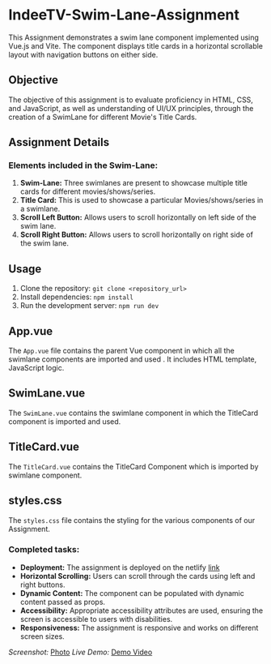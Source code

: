 # IndeeTV-Swim-Lane-Assignment

This Assignment demonstrates a swim lane component implemented using Vue.js and Vite. The component displays title cards in a horizontal scrollable layout with navigation buttons on either side.

## Objective

The objective of this assignment is to evaluate proficiency in HTML, CSS, and JavaScript, as well as understanding of UI/UX principles, through the creation of a SwimLane for different Movie's Title Cards.

## Assignment Details

### Elements included in the Swim-Lane:

1. **Swim-Lane:** Three swimlanes are present to showcase multiple title cards for different movies/shows/series.
2. **Title Card:** This is used to showcase a particular Movies/shows/series in a swimlane.
3. **Scroll Left Button:** Allows users to scroll horizontally on left side of the swim lane.
4. **Scroll Right Button:**  Allows users to scroll horizontally on right side of the swim lane.

 ## Usage

1. Clone the repository: `git clone <repository_url>`
2. Install dependencies: `npm install`
3. Run the development server: `npm run dev`

## App.vue
The `App.vue` file contains the parent Vue component in which  all the swimlane components are imported and used . It includes HTML template, JavaScript logic.

## SwimLane.vue
The `SwimLane.vue` contains the swimlane component in which the TitleCard component is imported and used. 

## TitleCard.vue
The `TitleCard.vue` contains the TitleCard Component which is imported by swimlane component.

## styles.css
The `styles.css` file contains the styling for the various components of our Assignment.

### Completed tasks:
- **Deployment:** The assignment is deployed on the netlify [link](https://comfy-cassata-918f5a.netlify.app/)
- **Horizontal Scrolling:** Users can scroll through the cards using left and right buttons.
- **Dynamic Content:** The component can be populated with dynamic content passed as props.
- **Accessibility:** Appropriate accessibility attributes are used, ensuring the screen is accessible to users with disabilities.
- **Responsiveness:** The assignment is responsive and works on different screen sizes.


*Screenshot:*
[Photo](https://drive.google.com/file/d/1N1-cATpMAxTcCh4sRQyknaLwV-TMGoT7/view?usp=sharing)
*Live Demo:*
[Demo Video](https://drive.google.com/file/d/1ce_siiBNgjXTQg6I1v8qMigjo7V63HmE/view?usp=sharing)
```

